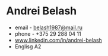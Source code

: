 # Andrei Belash


* email - belash1987@mail.ru
* phone - +375 29 288 04 11
* www.linkedin.com/in/andrei-belash
* Englisg A2
